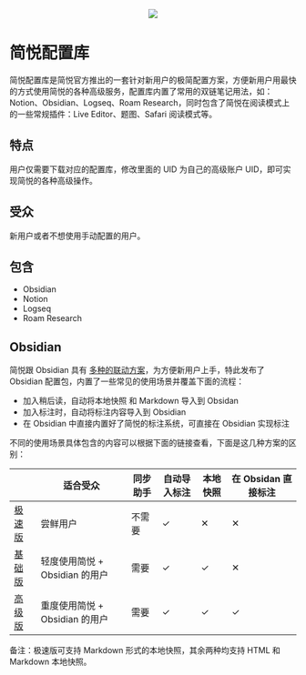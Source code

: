 <p align="center"><img src="https://cdn.jsdelivr.net/gh/23784148/upload-images@main/typora/20221003_1664779141.png" /></p>

# 简悦配置库

简悦配置库是简悦官方推出的一套针对新用户的极简配置方案，方便新用户用最快的方式使用简悦的各种高级服务，配置库内置了常用的双链笔记用法，如：Notion、Obsidian、Logseq、Roam Research，同时包含了简悦在阅读模式上的一些常规插件：Live Editor、题图、Safari 阅读模式等。

## 特点

用户仅需要下载对应的配置库，修改里面的 UID 为自己的高级账户 UID，即可实现简悦的各种高级操作。

## 受众

新用户或者不想使用手动配置的用户。

## 包含

- Obsidian
- Notion
- Logseq
- Roam Research

## Obsidian

简悦跟 Obsidian 具有 [多种的联动方案](https://github.com/Kenshin/simpread/discussions?discussions_q=label%3Aobsidian)，为方便新用户上手，特此发布了 Obsidian 配置包，内置了一些常见的使用场景并覆盖下面的流程：

- 加入稍后读，自动将本地快照 和 Markdown 导入到 Obsidan
- 加入标注时，自动将标注内容导入到 Obsidian
- 在 Obsidian 中直接内置好了简悦的标注系统，可直接在 Obsidian 实现标注

不同的使用场景具体包含的内容可以根据下面的链接查看，下面是这几种方案的区别：

|                                                     | 适合受众                   | 同步助手 | 自动导入标注 | 本地快照 | 在 Obsidan 直接标注 |
|-----------------------------------------------------|------------------------|------|--------|------|----------------|
| [极速版](obsidian%40little/Getting%20Started.md)       | 尝鲜用户                   | 不需要  | ✓      | ✕    | ✕              |
| [基础版](obsidian%40localrestapi/Getting%20Started.md) | 轻度使用简悦 +  Obsidian 的用户 | 需要   | ✓      | ✓    | ✕              |
| [高级版](obsidian%40sync/Getting%20Started.md)         | 重度使用简悦 + Obsidian 的用户  | 需要   | ✓      | ✓    | ✓              |

备注：极速版可支持 Markdown 形式的本地快照，其余两种均支持 HTML 和 Markdown 本地快照。

